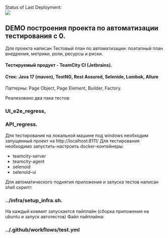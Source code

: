 Status of Last Deployment:<br>
<img src="https://github.com/AnastasiiaBycova/core-qa/workflows/TeamCity-Tests/badge.svg?branch=master"><br>

## DEMO построения проекта по автоматизации тестирования с 0.
Для проекта написан Тестовый план по автоматизации:
поэтапный план внедрения, метрики, роли, ресурсы и риски.

#### Тестируемый продукт - TeamCity CI (Jetbrains).

#### Стек: Java 17 (maven), TestNG, Rest Assured, Selenide, Lombok, Allure
Паттерны: Page Object, Page Element, Builder, Factory.



Реализовано два пака тестов:
### UI_e2e_regress, 
### API_regress.

Для тестирования на локальной машине под windows необходим запущенный проект на http://localhost:8111/
Для тестирования необходимо запустить-настроить docker-контейнеры:
- teamcity-server
- teamcity-agent
- selenoid
- selenoid-ui

Для автоматического поднятия приложения и запуска тестов написан shell скрипт:
### ../infra/setup_infra.sh.

На каждый коммит запускается пайплайн (сборка приложения на ubuntu и запуск автотестов)
Файл пайплайна: 
### ../.github/workflows/test.yml

